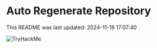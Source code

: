 # Auto Regenerate Repository

This README was last updated: 2024-11-18 17:07:40

 ![TryHackMe](https://tryhackme.com/badge/533634)